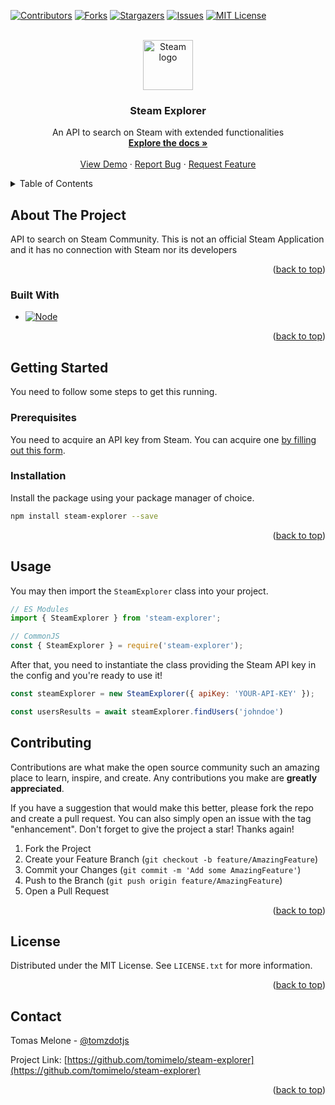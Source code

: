 <a name="readme-top"></a>


<!-- PROJECT SHIELDS -->
[![Contributors][contributors-shield]][contributors-url]
[![Forks][forks-shield]][forks-url]
[![Stargazers][stars-shield]][stars-url]
[![Issues][issues-shield]][issues-url]
[![MIT License][license-shield]][license-url]


<!-- PROJECT LOGO -->
<br />
<div align="center">
  <a href="https://github.com/tomimelo/steam-explorer">
    <img src="https://cdn.freebiesupply.com/images/large/2x/steam-logo-transparent.png" alt="Steam logo" width="80" height="80">
  </a>

<h3 align="center">Steam Explorer</h3>

  <p align="center">
    An API to search on Steam with extended functionalities
    <br />
    <a href="https://github.com/tomimelo/steam-explorer"><strong>Explore the docs »</strong></a>
    <br />
    <br />
    <a href="https://github.com/tomimelo/steam-explorer">View Demo</a>
    ·
    <a href="https://github.com/tomimelo/steam-explorer/issues">Report Bug</a>
    ·
    <a href="https://github.com/tomimelo/steam-explorer/issues">Request Feature</a>
  </p>
</div>



<!-- TABLE OF CONTENTS -->
<details>
  <summary>Table of Contents</summary>
  <ol>
    <li>
      <a href="#about-the-project">About The Project</a>
      <ul>
        <li><a href="#built-with">Built With</a></li>
      </ul>
    </li>
    <li>
      <a href="#getting-started">Getting Started</a>
      <ul>
        <li><a href="#prerequisites">Prerequisites</a></li>
        <li><a href="#installation">Installation</a></li>
      </ul>
    </li>
    <li><a href="#usage">Usage</a></li>
    <li><a href="#contributing">Contributing</a></li>
    <li><a href="#license">License</a></li>
    <li><a href="#contact">Contact</a></li>
  </ol>
</details>



<!-- ABOUT THE PROJECT -->
## About The Project

API to search on Steam Community. This is not an official Steam Application and it has no connection with Steam nor its developers

<p align="right">(<a href="#readme-top">back to top</a>)</p>



### Built With

* [![Node][Node.js]][Node-url]

<p align="right">(<a href="#readme-top">back to top</a>)</p>



<!-- GETTING STARTED -->
## Getting Started

You need to follow some steps to get this running.

### Prerequisites

You need to acquire an API key from Steam. You can acquire one [by filling out this form](https://steamcommunity.com/dev/apikey).

### Installation

Install the package using your package manager of choice.
   ```sh
   npm install steam-explorer --save
   ```

<p align="right">(<a href="#readme-top">back to top</a>)</p>



<!-- USAGE EXAMPLES -->
## Usage

You may then import the `SteamExplorer` class into your project.

```js
// ES Modules
import { SteamExplorer } from 'steam-explorer';

// CommonJS
const { SteamExplorer } = require('steam-explorer');
```

After that, you need to instantiate the class providing the Steam API key in the config and you're ready to use it!

```js
const steamExplorer = new SteamExplorer({ apiKey: 'YOUR-API-KEY' });

const usersResults = await steamExplorer.findUsers('johndoe')
```

<!-- CONTRIBUTING -->
## Contributing

Contributions are what make the open source community such an amazing place to learn, inspire, and create. Any contributions you make are **greatly appreciated**.

If you have a suggestion that would make this better, please fork the repo and create a pull request. You can also simply open an issue with the tag "enhancement".
Don't forget to give the project a star! Thanks again!

1. Fork the Project
2. Create your Feature Branch (`git checkout -b feature/AmazingFeature`)
3. Commit your Changes (`git commit -m 'Add some AmazingFeature'`)
4. Push to the Branch (`git push origin feature/AmazingFeature`)
5. Open a Pull Request

<p align="right">(<a href="#readme-top">back to top</a>)</p>



<!-- LICENSE -->
## License

Distributed under the MIT License. See `LICENSE.txt` for more information.

<p align="right">(<a href="#readme-top">back to top</a>)</p>



<!-- CONTACT -->
## Contact

Tomas Melone - [@tomzdotjs](https://twitter.com/tomzdotjs)

Project Link: [https://github.com/tomimelo/steam-explorer](https://github.com/tomimelo/steam-explorer)

<p align="right">(<a href="#readme-top">back to top</a>)</p>


<!-- MARKDOWN LINKS & IMAGES -->
<!-- https://www.markdownguide.org/basic-syntax/#reference-style-links -->
[contributors-shield]: https://img.shields.io/github/contributors/tomimelo/steam-explorer.svg?style=for-the-badge
[contributors-url]: https://github.com/tomimelo/steam-explorer/graphs/contributors
[forks-shield]: https://img.shields.io/github/forks/tomimelo/steam-explorer.svg?style=for-the-badge
[forks-url]: https://github.com/tomimelo/steam-explorer/network/members
[stars-shield]: https://img.shields.io/github/stars/tomimelo/steam-explorer.svg?style=for-the-badge
[stars-url]: https://github.com/tomimelo/steam-explorer/stargazers
[issues-shield]: https://img.shields.io/github/issues/tomimelo/steam-explorer.svg?style=for-the-badge
[issues-url]: https://github.com/tomimelo/steam-explorer/issues
[license-shield]: https://img.shields.io/github/license/tomimelo/steam-explorer.svg?style=for-the-badge
[license-url]: https://github.com/tomimelo/steam-explorer/blob/master/LICENSE.txt
[Node.js]: https://img.shields.io/badge/-Node.js-3C873A?style=for-the-badge&logo=Node.js&logoColor=white
[Node-url]: https://nodejs.org/